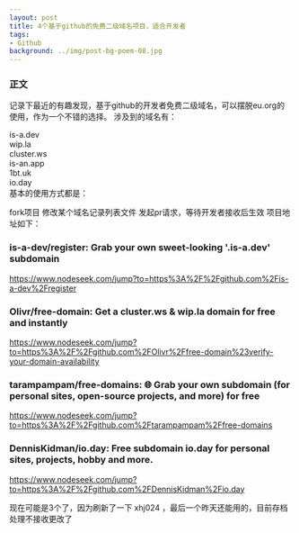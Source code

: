 ```yaml
---
layout: post
title: 4个基于github的免费二级域名项目，适合开发者
tags:
- Github
background: ../img/post-bg-poem-08.jpg
---
```



### 正文
记录下最近的有趣发现，基于github的开发者免费二级域名，可以摆脱eu.org的使用，作为一个不错的选择。
涉及到的域名有：

is-a.dev<br>
wip.la<br>
cluster.ws<br>
is-an.app<br>
1bt.uk<br>
io.day<br>
基本的使用方式都是：

fork项目
修改某个域名记录列表文件
发起pr请求，等待开发者接收后生效
项目地址如下：

### is-a-dev/register: Grab your own sweet-looking '.is-a.dev' subdomain
https://www.nodeseek.com/jump?to=https%3A%2F%2Fgithub.com%2Fis-a-dev%2Fregister

### Olivr/free-domain: Get a cluster.ws & wip.la domain for free and instantly
https://www.nodeseek.com/jump?to=https%3A%2F%2Fgithub.com%2FOlivr%2Ffree-domain%23verify-your-domain-availability

### tarampampam/free-domains: 🌐 Grab your own subdomain (for personal sites, open-source projects, and more) for free
https://www.nodeseek.com/jump?to=https%3A%2F%2Fgithub.com%2Ftarampampam%2Ffree-domains

### DennisKidman/io.day: Free subdomain io.day for personal sites, projects, hobby and more.
https://www.nodeseek.com/jump?to=https%3A%2F%2Fgithub.com%2FDennisKidman%2Fio.day

现在可能是3个了，因为刷新了一下 xhj024 ，最后一个昨天还能用的，目前存档处理不接收更改了